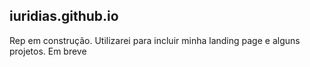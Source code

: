 ## iuridias.github.io

Rep em construção.
Utilizarei para incluir minha landing page e alguns projetos.
Em breve
